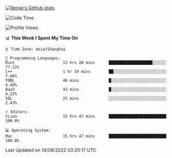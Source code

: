 [![Renjie's GitHub stats](https://github-readme-stats.vercel.app/api?username=liurenjie1024&show_icons=true&theme=chartreuse-dark)](https://github.com/anuraghazra/github-readme-stats)

<!--START_SECTION:waka-->
![Code Time](http://img.shields.io/badge/Code%20Time-117%20hrs%2044%20mins-blue)

![Profile Views](http://img.shields.io/badge/Profile%20Views-10-blue)

📊 **This Week I Spent My Time On** 

```text
⌚︎ Time Zone: Asia/Shanghai

💬 Programming Languages: 
Rust                     13 hrs 20 mins      ███████████████████░░░░░░   77.22% 
C++                      1 hr 19 mins        ██░░░░░░░░░░░░░░░░░░░░░░░   7.66% 
TOML                     46 mins             █░░░░░░░░░░░░░░░░░░░░░░░░   4.49% 
Bash                     43 mins             █░░░░░░░░░░░░░░░░░░░░░░░░   4.22% 
SQL                      25 mins             ░░░░░░░░░░░░░░░░░░░░░░░░░   2.43%

🔥 Editors: 
CLion                    15 hrs 47 mins      █████████████████████████   100.0%

💻 Operating System: 
Mac                      15 hrs 47 mins      █████████████████████████   100.0%

```


 Last Updated on 14/08/2022 03:20:17 UTC
<!--END_SECTION:waka-->

